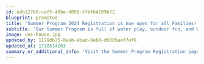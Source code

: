 ```yaml
---
id: edb127b0-caf5-40be-9056-5fbfb4109b72
blueprint: promoted
title: 'Summer Program 2024 Registration is now open for all Families!'
subtitle: 'Our Summer Program is full of water play, outdoor fun, and Watermelon Fridays!'
image: ces-house.jpg
updated_by: 1179db75-8eeb-4bad-8e60-d5005aef7ef8
updated_at: 1710514203
summary_or_additional_info: 'Visit the Summer Program Registration page under Admissions to register! Limited spaces available for all programs!'
---
```

